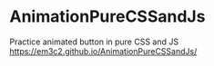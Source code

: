 # AnimationPureCSSandJs
Practice animated button in pure CSS and JS https://em3c2.github.io/AnimationPureCSSandJs/

